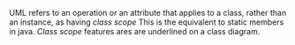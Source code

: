 UML refers to an operation or an attribute that applies to a class,
rather than an instance, as having *class scope* This is the equivalent
to static members in java. *Class scope* features ares are underlined on
a class diagram.
